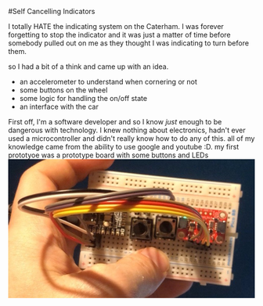 #Self Cancelling Indicators

I totally HATE the indicating system on the Caterham. I was forever forgetting to stop the indicator and it was just a matter of time before somebody pulled out on me as they thought I was indicating to turn before them. 

so I had a bit of a think and came up with an idea. 

* an accelerometer to understand when cornering or not 
* some buttons on the wheel
* some logic for handling the on/off state
* an interface with the car

First off, I'm a software developer and so I know _just_ enough to be dangerous with technology. I knew nothing about electronics, hadn't ever used a microcontroller and didn't really know how to do any of this. all of my knowledge came from the ability to use google and youtube :D. 
my first prototyoe was a prototype board with some buttons and LEDs
![img.png](img/proto.jpeg)
